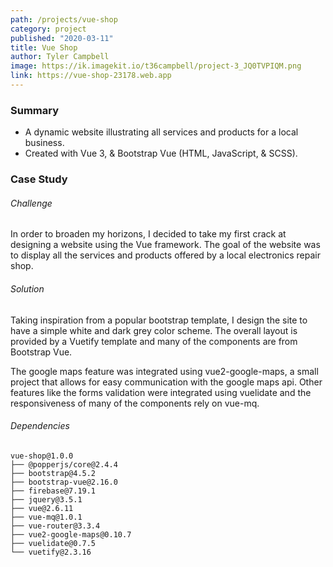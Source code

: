 ```yaml
---
path: /projects/vue-shop
category: project
published: "2020-03-11"
title: Vue Shop   
author: Tyler Campbell
image: https://ik.imagekit.io/t36campbell/project-3_JQ0TVPIQM.png
link: https://vue-shop-23178.web.app
---
```



### Summary

* A dynamic website illustrating all services and products for a local business.
* Created with Vue 3, & Bootstrap Vue (HTML, JavaScript, & SCSS).

### Case Study

###### Challenge

In order to broaden my horizons, I decided to take my first crack at designing a website using the Vue framework. The goal of the website was to display all the services and products offered by a local electronics repair shop.

###### Solution

Taking inspiration from a popular bootstrap template, I design the site to have a simple white and dark grey color scheme. The overall layout is provided by a Vuetify template and many of the components are from Bootstrap Vue. 

The google maps feature was integrated using vue2-google-maps, a small project that allows for easy communication with the google maps api. Other features like the forms validation were integrated using vuelidate and the responsiveness of many of the components rely on vue-mq. 

###### Dependencies 
```
vue-shop@1.0.0
├── @popperjs/core@2.4.4
├── bootstrap@4.5.2
├── bootstrap-vue@2.16.0
├── firebase@7.19.1
├── jquery@3.5.1
├── vue@2.6.11
├── vue-mq@1.0.1
├── vue-router@3.3.4
├── vue2-google-maps@0.10.7
├── vuelidate@0.7.5
└── vuetify@2.3.16
```